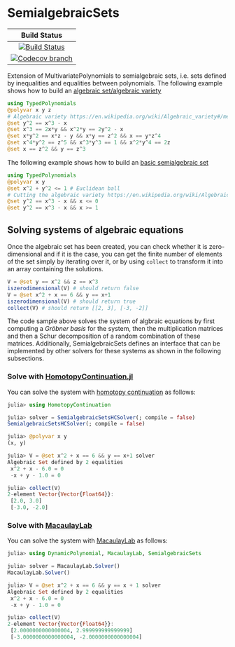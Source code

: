 # SemialgebraicSets

| **Build Status** |
|:----------------:|
| [![Build Status][build-img]][build-url] |
| [![Codecov branch][codecov-img]][codecov-url] |

Extension of MultivariatePolynomials to semialgebraic sets, i.e. sets defined by inequalities and equalities between polynomials.
The following example shows how to build an [algebraic set/algebraic variety](https://en.wikipedia.org/wiki/Algebraic_variety)
```julia
using TypedPolynomials
@polyvar x y z
# Algebraic variety https://en.wikipedia.org/wiki/Algebraic_variety#/media/File:Elliptic_curve2.png
@set y^2 == x^3 - x
@set x^3 == 2x*y && x^2*y == 2y^2 - x
@set x*y^2 == x*z - y && x*y == z^2 && x == y*z^4
@set x^4*y^2 == z^5 && x^3*y^3 == 1 && x^2*y^4 == 2z
@set x == z^2 && y == z^3
```

The following example shows how to build an [basic semialgebraic set](http://www.mit.edu/~parrilo/cdc03_workshop/10_positivstellensatz_2003_12_07_02_screen.pdf)
```julia
using TypedPolynomials
@polyvar x y
@set x^2 + y^2 <= 1 # Euclidean ball
# Cutting the algebraic variety https://en.wikipedia.org/wiki/Algebraic_variety#/media/File:Elliptic_curve2.png
@set y^2 == x^3 - x && x <= 0
@set y^2 == x^3 - x && x >= 1
```

## Solving systems of algebraic equations

Once the algebraic set has been created, you can check whether it is zero-dimensional and if it is the case, you can get the finite number of elements of the set simply by iterating over it, or by using `collect` to transform it into an array containing the solutions.
```julia
V = @set y == x^2 && z == x^3
iszerodimensional(V) # should return false
V = @set x^2 + x == 6 && y == x+1
iszerodimensional(V) # should return true
collect(V) # should return [[2, 3], [-3, -2]]
```
The code sample above solves the system of algbraic equations by first
computing a *Gröbner basis* for the system, then the multiplication matrices
and then a Schur decomposition of a random combination of these matrices.
Additionally, SemialgebraicSets defines an interface that can be implemented by
other solvers for these systems as shown in the following subsections.

### Solve with [HomotopyContinuation.jl](https://www.juliahomotopycontinuation.org/)

You can solve the system with
[homotopy continuation](https://www.juliahomotopycontinuation.org/)
as follows:
```julia
julia> using HomotopyContinuation

julia> solver = SemialgebraicSetsHCSolver(; compile = false)
SemialgebraicSetsHCSolver(; compile = false)

julia> @polyvar x y
(x, y)

julia> V = @set x^2 + x == 6 && y == x+1 solver
Algebraic Set defined by 2 equalities
 x^2 + x - 6.0 = 0
 -x + y - 1.0 = 0

julia> collect(V)
2-element Vector{Vector{Float64}}:
 [2.0, 3.0]
 [-3.0, -2.0]
```

### Solve with [MacaulayLab](http://www.macaulaylab.net/)

You can solve the system with
[MacaulayLab](http://www.macaulaylab.net/)
as follows:
```julia
julia> using DynamicPolynomial, MacaulayLab, SemialgebraicSets

julia> solver = MacaulayLab.Solver()
MacaulayLab.Solver()

julia> V = @set x^2 + x == 6 && y == x + 1 solver
Algebraic Set defined by 2 equalities
 x^2 + x - 6.0 = 0
 -x + y - 1.0 = 0

julia> collect(V)
2-element Vector{Vector{Float64}}:
 [2.0000000000000004, 2.999999999999999]
 [-3.0000000000000004, -2.0000000000000004]
```

[build-img]: https://github.com/JuliaAlgebra/SemialgebraicSets.jl/workflows/CI/badge.svg?branch=master
[build-url]: https://github.com/JuliaAlgebra/SemialgebraicSets.jl/actions?query=workflow%3ACI
[codecov-img]: http://codecov.io/github/JuliaAlgebra/SemialgebraicSets.jl/coverage.svg?branch=master
[codecov-url]: http://codecov.io/github/JuliaAlgebra/SemialgebraicSets.jl?branch=master
